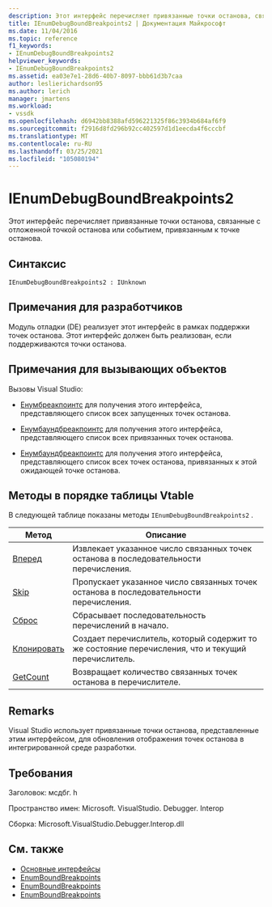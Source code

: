 ```yaml
---
description: Этот интерфейс перечисляет привязанные точки останова, связанные с отложенной точкой останова или событием, привязанным к точке останова.
title: IEnumDebugBoundBreakpoints2 | Документация Майкрософт
ms.date: 11/04/2016
ms.topic: reference
f1_keywords:
- IEnumDebugBoundBreakpoints2
helpviewer_keywords:
- IEnumDebugBoundBreakpoints2
ms.assetid: ea03e7e1-28d6-40b7-8097-bbb61d3b7caa
author: leslierichardson95
ms.author: lerich
manager: jmartens
ms.workload:
- vssdk
ms.openlocfilehash: d6942bb8388afd596221325f86c3934b684af6f9
ms.sourcegitcommit: f2916d8fd296b92cc402597d1d1eecda4f6cccbf
ms.translationtype: MT
ms.contentlocale: ru-RU
ms.lasthandoff: 03/25/2021
ms.locfileid: "105080194"
---
```

# <a name="ienumdebugboundbreakpoints2"></a>IEnumDebugBoundBreakpoints2
Этот интерфейс перечисляет привязанные точки останова, связанные с отложенной точкой останова или событием, привязанным к точке останова.

## <a name="syntax"></a>Синтаксис

```
IEnumDebugBoundBreakpoints2 : IUnknown
```

## <a name="notes-for-implementers"></a>Примечания для разработчиков
 Модуль отладки (DE) реализует этот интерфейс в рамках поддержки точек останова. Этот интерфейс должен быть реализован, если поддерживаются точки останова.

## <a name="notes-for-callers"></a>Примечания для вызывающих объектов
 Вызовы Visual Studio:

- [Енумбреакпоинтс](../../../extensibility/debugger/reference/idebugbreakpointevent2-enumbreakpoints.md) для получения этого интерфейса, представляющего список всех запущенных точек останова.

- [Енумбаундбреакпоинтс](../../../extensibility/debugger/reference/idebugbreakpointboundevent2-enumboundbreakpoints.md) для получения этого интерфейса, представляющего список всех привязанных точек останова.

- [Енумбаундбреакпоинтс](../../../extensibility/debugger/reference/idebugpendingbreakpoint2-enumboundbreakpoints.md) для получения этого интерфейса, представляющего список всех точек останова, привязанных к этой ожидающей точке останова.

## <a name="methods-in-vtable-order"></a>Методы в порядке таблицы Vtable
 В следующей таблице показаны методы `IEnumDebugBoundBreakpoints2` .

|Метод|Описание|
|------------|-----------------|
|[Вперед](../../../extensibility/debugger/reference/ienumdebugboundbreakpoints2-next.md)|Извлекает указанное число связанных точек останова в последовательности перечисления.|
|[Skip](../../../extensibility/debugger/reference/ienumdebugboundbreakpoints2-skip.md)|Пропускает указанное число связанных точек останова в последовательности перечисления.|
|[Сброс](../../../extensibility/debugger/reference/ienumdebugboundbreakpoints2-reset.md)|Сбрасывает последовательность перечислений в начало.|
|[Клонировать](../../../extensibility/debugger/reference/ienumdebugboundbreakpoints2-clone.md)|Создает перечислитель, который содержит то же состояние перечисления, что и текущий перечислитель.|
|[GetCount](../../../extensibility/debugger/reference/ienumdebugboundbreakpoints2-getcount.md)|Возвращает количество связанных точек останова в перечислителе.|

## <a name="remarks"></a>Remarks
 Visual Studio использует привязанные точки останова, представленные этим интерфейсом, для обновления отображения точек останова в интегрированной среде разработки.

## <a name="requirements"></a>Требования
 Заголовок: мсдбг. h

 Пространство имен: Microsoft. VisualStudio. Debugger. Interop

 Сборка: Microsoft.VisualStudio.Debugger.Interop.dll

## <a name="see-also"></a>См. также
- [Основные интерфейсы](../../../extensibility/debugger/reference/core-interfaces.md)
- [EnumBoundBreakpoints](../../../extensibility/debugger/reference/idebugbreakpointboundevent2-enumboundbreakpoints.md)
- [EnumBoundBreakpoints](../../../extensibility/debugger/reference/idebugpendingbreakpoint2-enumboundbreakpoints.md)
- [EnumBoundBreakpoints](../../../extensibility/debugger/reference/idebugpendingbreakpoint2-enumboundbreakpoints.md)
